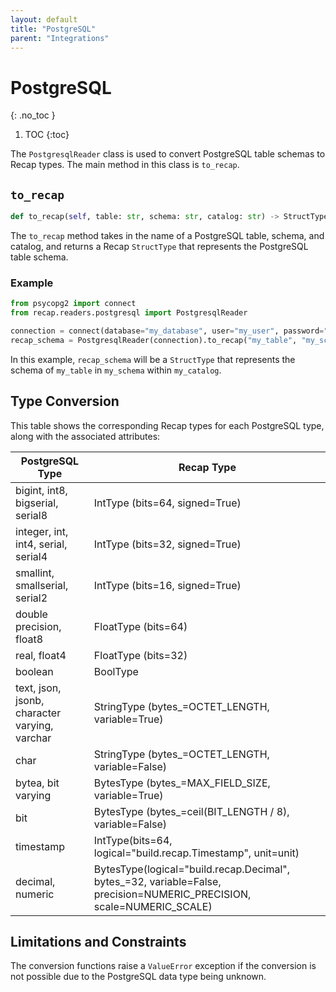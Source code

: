 ```yaml
---
layout: default
title: "PostgreSQL"
parent: "Integrations"
---
```


# PostgreSQL
{: .no_toc }

1. TOC
{:toc}

The `PostgresqlReader` class is used to convert PostgreSQL table schemas to Recap types. The main method in this class is `to_recap`.

## `to_recap`

```python
def to_recap(self, table: str, schema: str, catalog: str) -> StructType
```

The `to_recap` method takes in the name of a PostgreSQL table, schema, and catalog, and returns a Recap `StructType` that represents the PostgreSQL table schema.

### Example

```python
from psycopg2 import connect
from recap.readers.postgresql import PostgresqlReader

connection = connect(database="my_database", user="my_user", password="my_password")
recap_schema = PostgresqlReader(connection).to_recap("my_table", "my_schema", "my_catalog")
```

In this example, `recap_schema` will be a `StructType` that represents the schema of `my_table` in `my_schema` within `my_catalog`.

## Type Conversion

This table shows the corresponding Recap types for each PostgreSQL type, along with the associated attributes:

| PostgreSQL Type | Recap Type |
|-----------------|------------------------------------|
| bigint, int8, bigserial, serial8 | IntType (bits=64, signed=True) |
| integer, int, int4, serial, serial4 | IntType (bits=32, signed=True) |
| smallint, smallserial, serial2 | IntType (bits=16, signed=True) |
| double precision, float8 | FloatType (bits=64) |
| real, float4 | FloatType (bits=32) |
| boolean | BoolType |
| text, json, jsonb, character varying, varchar | StringType (bytes_=OCTET_LENGTH, variable=True) |
| char | StringType (bytes_=OCTET_LENGTH, variable=False) |
| bytea, bit varying | BytesType (bytes_=MAX_FIELD_SIZE, variable=True) |
| bit | BytesType (bytes_=ceil(BIT_LENGTH / 8), variable=False) |
| timestamp | IntType(bits=64, logical="build.recap.Timestamp", unit=unit) |
| decimal, numeric | BytesType(logical="build.recap.Decimal", bytes_=32, variable=False, precision=NUMERIC_PRECISION, scale=NUMERIC_SCALE) |

## Limitations and Constraints

The conversion functions raise a `ValueError` exception if the conversion is not possible due to the PostgreSQL data type being unknown.
